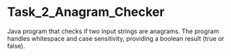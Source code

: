 # Task_2_Anagram_Checker
Java program that checks if two input strings are anagrams. The program handles whitespace and case sensitivity, providing a boolean result (true or false).
